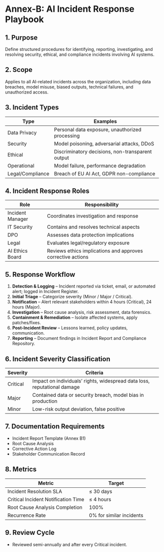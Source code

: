# Annex-B: AI Incident Response Playbook

## 1. Purpose
Define structured procedures for identifying, reporting, investigating, and resolving security, ethical, and compliance incidents involving AI systems.

## 2. Scope
Applies to all AI-related incidents across the organization, including data breaches, model misuse, biased outputs, technical failures, and unauthorized access.

## 3. Incident Types
| Type | Examples |
|------|----------|
| Data Privacy | Personal data exposure, unauthorized processing |
| Security | Model poisoning, adversarial attacks, DDoS |
| Ethical | Discriminatory decisions, non-transparent output |
| Operational | Model failure, performance degradation |
| Legal/Compliance | Breach of EU AI Act, GDPR non-compliance |

## 4. Incident Response Roles
| Role | Responsibility |
|------|----------------|
| Incident Manager | Coordinates investigation and response |
| IT Security | Contains and resolves technical aspects |
| DPO | Assesses data protection implications |
| Legal | Evaluates legal/regulatory exposure |
| AI Ethics Board | Reviews ethics implications and approves corrective actions |

## 5. Response Workflow
1. **Detection & Logging** – Incident reported via ticket, email, or automated alert; logged in Incident Register.
2. **Initial Triage** – Categorize severity (Minor / Major / Critical).
3. **Notification** – Alert relevant stakeholders within 4 hours (Critical), 24 hours (Major).
4. **Investigation** – Root cause analysis, risk assessment, data forensics.
5. **Containment & Remediation** – Isolate affected systems, apply patches/fixes.
6. **Post-Incident Review** – Lessons learned, policy updates, communication.
7. **Reporting** – Document findings in Incident Report and Compliance Repository.

## 6. Incident Severity Classification
| Severity | Criteria |
|----------|----------|
| Critical | Impact on individuals’ rights, widespread data loss, reputational damage |
| Major | Contained data or security breach, model bias in production |
| Minor | Low-risk output deviation, false positive |

## 7. Documentation Requirements
- Incident Report Template (Annex B1)
- Root Cause Analysis
- Corrective Action Log
- Stakeholder Communication Record

## 8. Metrics
| Metric | Target |
|--------|--------|
| Incident Resolution SLA | ≤ 30 days |
| Critical Incident Notification Time | ≤ 4 hours |
| Root Cause Analysis Completion | 100% |
| Recurrence Rate | 0% for similar incidents |

## 9. Review Cycle
- Reviewed semi-annually and after every Critical incident.